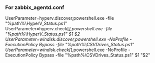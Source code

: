 ### For zabbix_agentd.conf
UserParameter=hyperv.discover,powershell.exe -file "%path%\HyperV_Status.ps1"
UserParameter=hyperv.check[*],powershell.exe -file "%path%\HyperV_Status.ps1" $1 $2
UserParameter=windisk.discover,powershell.exe -NoProfile -ExecutionPolicy Bypass -file "%path%\CSVDrives_Status.ps1"
UserParameter=windisk.check[*],powershell.exe -NoProfile -ExecutionPolicy Bypass -file "%path%\CSVDrives_Status.ps1" $1 "$2"